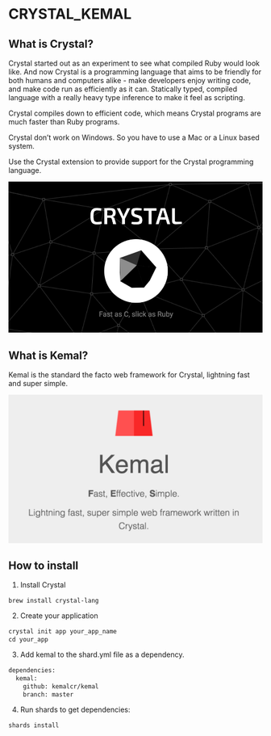 # CRYSTAL_KEMAL

## What is Crystal?
Crystal started out as an experiment to see what compiled Ruby would look like. And now Crystal is a programming language that aims to be friendly for both humans and computers alike - make developers enjoy writing code, and make code run as efficiently as it can. Statically typed, compiled language with a really heavy type inference to make it feel as scripting. 

Crystal compiles down to efficient code, which means Crystal programs are much faster than Ruby programs.

Crystal don’t work on Windows. So you have to use a Mac or a Linux based system.

Use the Crystal extension to provide support for the Crystal programming language.

![crystal](./assets/1.png)

## What is Kemal?
Kemal is the standard the facto web framework for Crystal, lightning fast and super simple.

![kemal](./assets/2.png)



## How to install
1. Install Crystal 
```
brew install crystal-lang
```
2. Create your application
```
crystal init app your_app_name
cd your_app
```
3. Add kemal to the shard.yml file as a dependency.
```
dependencies:
  kemal:
    github: kemalcr/kemal
    branch: master
```
4. Run shards to get dependencies:
```
shards install
```